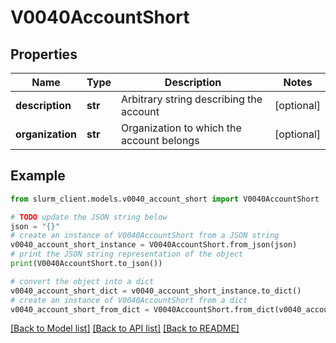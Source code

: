 # V0040AccountShort


## Properties

Name | Type | Description | Notes
------------ | ------------- | ------------- | -------------
**description** | **str** | Arbitrary string describing the account | [optional] 
**organization** | **str** | Organization to which the account belongs | [optional] 

## Example

```python
from slurm_client.models.v0040_account_short import V0040AccountShort

# TODO update the JSON string below
json = "{}"
# create an instance of V0040AccountShort from a JSON string
v0040_account_short_instance = V0040AccountShort.from_json(json)
# print the JSON string representation of the object
print(V0040AccountShort.to_json())

# convert the object into a dict
v0040_account_short_dict = v0040_account_short_instance.to_dict()
# create an instance of V0040AccountShort from a dict
v0040_account_short_from_dict = V0040AccountShort.from_dict(v0040_account_short_dict)
```
[[Back to Model list]](../README.md#documentation-for-models) [[Back to API list]](../README.md#documentation-for-api-endpoints) [[Back to README]](../README.md)


